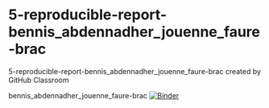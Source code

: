 # 5-reproducible-report-bennis_abdennadher_jouenne_faure-brac
5-reproducible-report-bennis_abdennadher_jouenne_faure-brac created by GitHub Classroom


bennis_abdennadher_jouenne_faure-brac
[![Binder](https://mybinder.org/badge_logo.svg)](https://mybinder.org/v2/gh/dm4bem-2023/5-reproducible-report-bennis_abdennadher_jouenne_faure-brac/tree/main/HEAD)
